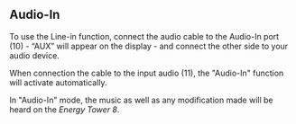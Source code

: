 ## Audio-In

To use the Line-in function, connect the audio cable to the Audio-In port (10) - “AUX” will appear on the display - and connect the other side to your audio device.

When connection the cable to the input audio (11), the "Audio-In" function will activate automatically.

In "Audio-In" mode, the music as well as any modification made will be heard on the *Energy Tower 8*.
